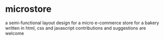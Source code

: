 # microstore
a semi-functional layout design for a micro e-commerce store for a bakery
written in html, css and javascript
contributions and suggestions are welcome
